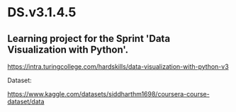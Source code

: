 # DS.v3.1.4.5
## Learning project for the Sprint 'Data Visualization with Python'.
https://intra.turingcollege.com/hardskills/data-visualization-with-python-v3

Dataset:

https://www.kaggle.com/datasets/siddharthm1698/coursera-course-dataset/data

